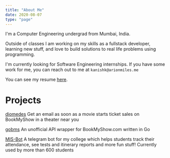 ```yaml
---
title: "About Me"
date: 2020-08-07
type: "page"
---
```


I'm a Computer Engineering undergrad from Mumbai, India.

Outside of classes I am working on my skills as a fullstack developer, learning new stuff, and love to build solutions to
real life problems using programming.

I'm currently looking for Software Engineering internships. If you have some work for me, you can reach out to me at `kanishk@arionmiles.me`

You can see my resume [here](/pdfs/resume.pdf).

# Projects

[diomedes](https://diomedes.in/) Get an email as soon as a movie starts ticket sales on BookMyShow in a theater near you

[gobms](https://github.com/ArionMiles/gobms) An unofficial API wrapper for BookMyShow.com written in Go

[MIS-Bot](https://github.com/ArionMiles/MIS-Bot) A telegram bot for my college which helps students track their attendance, see tests and itinerary reports and more fun stuff! Currently used by more than 600 students
